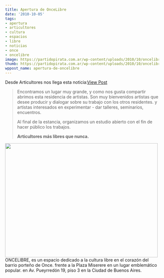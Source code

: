 ```yaml
---
title: Apertura de OnceLibre
date: '2010-10-05'
tags:
- apertura
- articultores
- cultura
- espacios
- libre
- noticias
- once
- oncelibre
image: https://partidopirata.com.ar/wp-content/uploads/2010/10/oncelibre.jpeg
thumb: https://partidopirata.com.ar/wp-content/uploads/2010/10/oncelibre.jpeg
wppost_name: apertura-de-oncelibre
---
```


Desde Articultores nos llega esta noticia:<span id="view-post-btn"><a class="button" href="https://partidopirata.com.ar/174/apertura-de-oncelibre" target="_blank">View Post</a></span>
<blockquote>Encontramos un lugar muy grande, y como nos gusta compartir abrimos esta residencia de artistas.
Son muy bienvenidos artistas que desee producir y dialogar sobre su trabajo con los otros residentes. y artistas interesados en experimentar - dar talleres, seminarios, encuentros.

Al final de la estancia, organizamos un estudio abierto con el fin de hacer público los trabajos.

<strong>Articultores más libres que nunca.</strong></blockquote>
<a href="https://partidopirata.com.ar/wp-content/uploads/2010/10/oncelibre.jpeg"><img class="size-full wp-image-175" title="ONCELIBRE" src="https://partidopirata.com.ar/wp-content/uploads/2010/10/oncelibre.jpeg" alt="" width="500" height="375" /></a> ONCELIBRE, es un espacio dedicado a la cultura libre en el corazón del barrio porteño de Once. frente a la Plaza Miserere en un lugar emblemático popular. en Av. Pueyrredón 19, piso 3 en la Ciudad de Buenos Aires.

